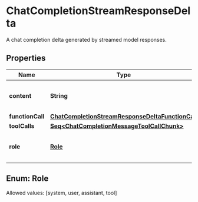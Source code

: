 

# ChatCompletionStreamResponseDelta

A chat completion delta generated by streamed model responses.

## Properties

Name | Type | Description | Notes
------------ | ------------- | ------------- | -------------
**content** | **String** | The contents of the chunk message. |  [optional]
**functionCall** | [**ChatCompletionStreamResponseDeltaFunctionCall**](ChatCompletionStreamResponseDeltaFunctionCall.md) |  |  [optional]
**toolCalls** | [**Seq&lt;ChatCompletionMessageToolCallChunk&gt;**](ChatCompletionMessageToolCallChunk.md) |  |  [optional]
**role** | [**Role**](#Role) | The role of the author of this message. |  [optional]


## Enum: Role
Allowed values: [system, user, assistant, tool]




